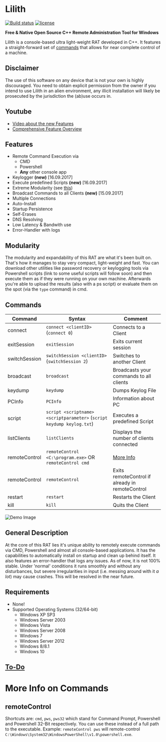# Lilith
[![Build status](https://ci.appveyor.com/api/projects/status/0au5goobwkwhvmgu?svg=true)](https://ci.appveyor.com/project/werkamsus/lilith) [![license](https://img.shields.io/github/license/mashape/apistatus.svg)](https://github.com/werkamsus/Lilith/blob/master/LICENSE)

**Free & Native Open Source C++ Remote Administration Tool for Windows**

Lilith is a console-based ultra light-weight RAT developed in C++. It features a straight-forward set of [commands](#commands) that allows for near complete control of a machine.

Disclaimer
---
The use of this software on any device that is not your own is highly discouraged. You need to obtain explicit permission from the owner if you intend to use Lilith in an alien environment, any illicit installation will likely be prosecuted by the jurisdiction the (ab)use occurs in.

Youtube
---
* [Video about the new Features](https://youtu.be/etk2dcx4mi8)
* [Comprehensive Feature Overview](https://youtu.be/86rPt8oAQK4)

Features
---
* Remote Command Execution via
  * CMD
  * Powershell
  * **Any** other console app
* Keylogger **(new)** [16.09.2017]
* Execute predefined Scripts **(new)** [16.09.2017]
* Extreme Modularity (see [this](#modularity))
* Broadcast Commands to all Clients **(new)** [15.09.2017]
* Multiple Connections
* Auto-Install
* Startup Persistence
* Self-Erases
* DNS Resolving
* Low Latency & Bandwith use
* Error-Handler with logs

Modularity
---
The modularity and expandability of this RAT are what it's been built on. That's how it manages to stay very compact, light-weight and fast. You can download other utilities like password recovery or keylogging tools via Powershell scripts (link to some useful scripts will follow soon) and then execute them as if they were running on your own machine. Afterwards you're able to upload the results (also with a ps script) or evaluate them on the spot (via the `type` command) in cmd.

Commands
---
|Command|Syntax|Comment|
|-------|------|---------|
|connect|`connect <clientID>` (`connect 0`)|Connects to a Client|
|exitSession|`exitSession`|Exits current session|
|switchSession|`switchSession <clientID>` (`switchSession 2`)|Switches to another Client|
|broadcast|`broadcast`|Broadcasts your commands to all clients|
|keydump|`keydump`|Dumps Keylog File|
|PCInfo|`PCInfo`|Information about PC|
|script|`script <scriptname> <scriptparameter>` (`script keydump keylog.txt`)|Executes a predefined Script|
|listClients|`listClients`|Displays the number of clients connected|
|remoteControl|`remoteControl <C:\program.exe>` OR `remoteControl cmd`|[More Info](#remotecontrol)|
|remoteControl|`remoteControl`|Exits remoteControl if already in remoteControl|
|restart|`restart`|Restarts the Client|
|kill|`kill`|Quits the Client|

  ![Demo Image](/images/demo.png)

General Description
---
At the core of this RAT lies it's unique ability to remotely execute commands via CMD, Powershell and almost all console-based applications. It has the capabilities to automatically install on startup and clean up behind itself. It also features an error-handler that logs any issues. As of now, it is not 100% stable. Under 'normal' conditions it runs smoothly and without any disturbances, but severe irregularities in input (i.e. messing around with it *a lot*) may cause crashes. This will be resolved in the near future.

Requirements
---
* None!
* Supported Operating Systems (32/64-bit)
  * Windows XP SP3
  * Windows Server 2003
  * Windows Vista
  * Windows Server 2008
  * Windows 7
  * Windows Server 2012
  * Windows 8/8.1
  * Windows 10

[To-Do](https://github.com/werkamsus/lilith/blob/master/todo.md)
---

# More Info on Commands

remoteControl
---
Shortcuts are: `cmd`, `pws`, `pws32` which stand for Command Prompt, Powershell and Powershell 32-Bit respectively. You can use these instead of a full path to the executable. Example: `remoteControl pws` will remote-control `C:\Windows\System32\WindowsPowerShell\v1.0\powershell.exe`.
